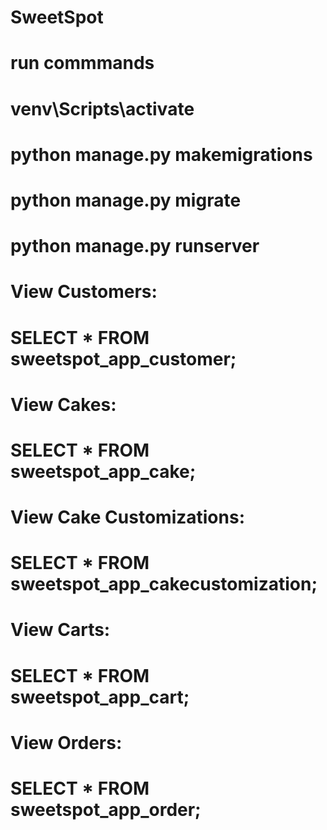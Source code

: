 # SweetSpot
# run commmands
# venv\Scripts\activate

# python manage.py makemigrations
# python manage.py migrate 
# python manage.py runserver

<!-- CREATE DATABASE sweetspot_db;
CREATE USER sweetspot_user WITH PASSWORD 'your_password';
ALTER ROLE sweetspot_user SET client_encoding TO 'utf8';
ALTER ROLE sweetspot_user SET default_transaction_isolation TO 'read committed';
ALTER ROLE sweetspot_user SET timezone TO 'UTC';
GRANT ALL PRIVILEGES ON DATABASE sweetspot_db TO sweetspot_user;
 GRANT ALL PRIVILEGES ON SCHEMA public TO sweetspot_user;
ALTER USER sweetspot_user SET search_path TO public;

-->

<!-- git add .
git commit -m "Configured PostgreSQL and connected Django"
git push origin main
 -->
# View Customers:
# SELECT * FROM sweetspot_app_customer;

# View Cakes:
# SELECT * FROM sweetspot_app_cake;

# View Cake Customizations:
# SELECT * FROM sweetspot_app_cakecustomization;

# View Carts:
# SELECT * FROM sweetspot_app_cart;

# View Orders:
# SELECT * FROM sweetspot_app_order;
